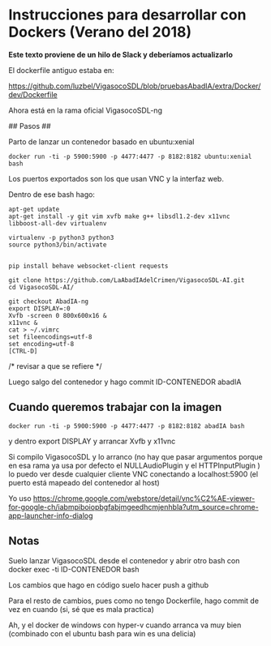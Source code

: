 # Instrucciones para desarrollar con Dockers (Verano del 2018)

**Este texto proviene de un hilo de Slack y deberíamos actualizarlo**

El dockerfile antiguo estaba en:

https://github.com/luzbel/VigasocoSDL/blob/pruebasAbadIA/extra/Docker/dev/Dockerfile 

Ahora está en la rama oficial VigasocoSDL-ng



## Pasos ##
 
Parto de lanzar un contenedor basado en ubuntu:xenial

```
docker run -ti -p 5900:5900 -p 4477:4477 -p 8182:8182 ubuntu:xenial bash
```


Los puertos exportados son los que usan VNC y la interfaz web.

Dentro de ese bash hago:

```
apt-get update
apt-get install -y git vim xvfb make g++ libsdl1.2-dev x11vnc libboost-all-dev virtualenv

virtualenv -p python3 python3
source python3/bin/activate


pip install behave websocket-client requests

git clone https://github.com/LaAbadIAdelCrimen/VigasocoSDL-AI.git
cd VigasocoSDL-AI/

git checkout AbadIA-ng
export DISPLAY=:0
Xvfb -screen 0 800x600x16 &
x11vnc &
cat > ~/.vimrc
set fileencodings=utf-8
set encoding=utf-8
[CTRL-D]
```

/* revisar a que se refiere */ 

Luego salgo del contenedor y hago commit ID-CONTENEDOR abadIA


## Cuando queremos trabajar con la imagen 

```
docker run -ti -p 5900:5900 -p 4477:4477 -p 8182:8182 abadIA bash
```

y dentro export DISPLAY y arrancar Xvfb y x11vnc

Si compilo VigasocoSDL y lo arranco (no hay que pasar argumentos porque en esa rama ya usa por defecto el NULLAudioPlugin y el HTTPInputPlugin ) lo puedo ver desde cualquier cliente VNC conectando a localhost:5900 (el puerto está mapeado del contenedor al host)

Yo uso https://chrome.google.com/webstore/detail/vnc%C2%AE-viewer-for-google-ch/iabmpiboiopbgfabjmgeedhcmjenhbla?utm_source=chrome-app-launcher-info-dialog
 
##  Notas

Suelo lanzar VigasocoSDL desde el contenedor y abrir otro bash con docker exec -ti ID-CONTENEDOR bash

Los cambios que hago en código suelo hacer push a github

Para el resto de cambios, pues como no tengo Dockerfile, hago commit de vez en cuando (si, sé que es mala practica)

Ah, y el docker de windows con hyper-v cuando arranca va muy bien (combinado con el ubuntu bash para win es una delicia)
